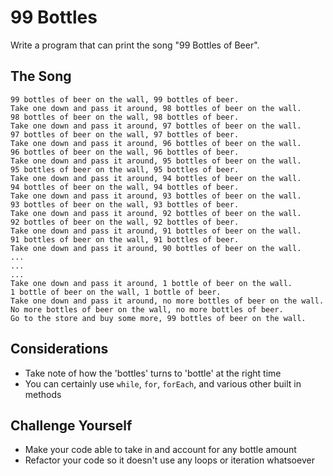 # 99 Bottles

Write a program that can print the song "99 Bottles of Beer".

## The Song

```
99 bottles of beer on the wall, 99 bottles of beer.
Take one down and pass it around, 98 bottles of beer on the wall.
98 bottles of beer on the wall, 98 bottles of beer.
Take one down and pass it around, 97 bottles of beer on the wall.
97 bottles of beer on the wall, 97 bottles of beer.
Take one down and pass it around, 96 bottles of beer on the wall.
96 bottles of beer on the wall, 96 bottles of beer.
Take one down and pass it around, 95 bottles of beer on the wall.
95 bottles of beer on the wall, 95 bottles of beer.
Take one down and pass it around, 94 bottles of beer on the wall.
94 bottles of beer on the wall, 94 bottles of beer.
Take one down and pass it around, 93 bottles of beer on the wall.
93 bottles of beer on the wall, 93 bottles of beer.
Take one down and pass it around, 92 bottles of beer on the wall.
92 bottles of beer on the wall, 92 bottles of beer.
Take one down and pass it around, 91 bottles of beer on the wall.
91 bottles of beer on the wall, 91 bottles of beer.
Take one down and pass it around, 90 bottles of beer on the wall.
...
...
...
Take one down and pass it around, 1 bottle of beer on the wall.
1 bottle of beer on the wall, 1 bottle of beer.
Take one down and pass it around, no more bottles of beer on the wall.
No more bottles of beer on the wall, no more bottles of beer.
Go to the store and buy some more, 99 bottles of beer on the wall.
```

## Considerations
* Take note of how the 'bottles' turns to 'bottle' at the right time
* You can certainly use `while`, `for`, `forEach`, and various other built in methods

## Challenge Yourself
* Make your code able to take in and account for any bottle amount
* Refactor your code so it doesn't use any loops or iteration whatsoever
